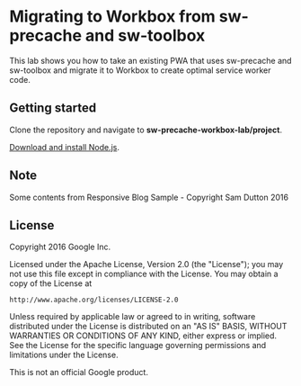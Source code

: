 # Migrating to Workbox from sw-precache and sw-toolbox

This lab shows you how to take an existing PWA that uses sw-precache and
sw-toolbox and migrate it to Workbox to create optimal service worker code.

## Getting started

Clone the repository and navigate to **sw-precache-workbox-lab/project**.

[Download and install Node.js](https://nodejs.org/en/download/).

## Note

Some contents from Responsive Blog Sample - Copyright Sam Dutton 2016

## License

Copyright 2016 Google Inc.

Licensed under the Apache License, Version 2.0 (the "License");
you may not use this file except in compliance with the License.
You may obtain a copy of the License at

    http://www.apache.org/licenses/LICENSE-2.0

Unless required by applicable law or agreed to in writing, software
distributed under the License is distributed on an "AS IS" BASIS,
WITHOUT WARRANTIES OR CONDITIONS OF ANY KIND, either express or implied.
See the License for the specific language governing permissions and
limitations under the License.

This is not an official Google product.
